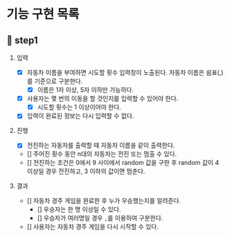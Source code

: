 # 기능 구현 목록

## 🎯 step1

1. 입력

   - [x] 자동차 이름을 부여하면 시도할 횟수 입력창이 노출된다. 자동차 이름은 쉼표(,)를 기준으로 구분한다.
     - [x] 이름은 1자 이상, 5자 이하만 가능하다.
   - [x] 사용자는 몇 번의 이동을 할 것인지를 입력할 수 있어야 한다.
     - [x] 시도할 횟수는 1 이상이어야 한다.
   - [x] 입력이 완료된 정보는 다시 입력할 수 없다.

2. 진행

   - [x] 전진하는 자동차를 출력할 때 자동차 이름을 같이 출력한다.
   - [] 주어진 횟수 동안 n대의 자동차는 전진 또는 멈출 수 있다.
   - [] 전진하는 조건은 0에서 9 사이에서 random 값을 구한 후 random 값이 4 이상일 경우 전진하고, 3 이하의 값이면 멈춘다.

3. 결과

   - [] 자동차 경주 게임을 완료한 후 누가 우승했는지를 알려준다.
     - [] 우승자는 한 명 이상일 수 있다.
     - [] 우승자가 여러명일 경우 `,`를 이용하여 구분한다.
   - [] 사용자는 자동차 경주 게임을 다시 시작할 수 있다.
